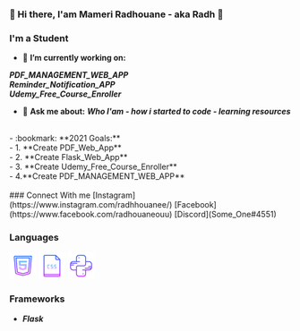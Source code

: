 <!--
**someone20dz/someone20dz** is a ✨ _special_ ✨ repository because its `README.md` (this file) appears on your GitHub profile.
-->
### 👋 Hi there, I'am Mameri Radhouane - aka Radh 👋

### I'm a Student
- :hammer: **I’m currently working on:**

***PDF_MANAGEMENT_WEB_APP***</br>
***Reminder_Notification_APP***</br>
***Udemy_Free_Course_Enroller***
</br>
- :pencil: **Ask me about:** ***Who I'am - how i started to code - learning resources***
</br>
- :bookmark: **2021 Goals:**</br>
- 1. **Create PDF_Web_App**</br>
- 2. **Create Flask_Web_App**</br>
- 3. **Create Udemy_Free_Course_Enroller**</br>
- 4.**Create PDF_MANAGEMENT_WEB_APP**


</br>
</br>
### Connect With me
[Instagram](https://www.instagram.com/radhhouanee/) [Facebook](https://www.facebook.com/radhouaneouu) [Discord](Some_One#4551)

### Languages
![HTML](Icons/HTML.png) ![CSS](Icons/CSS.png) ![Python](Icons/Python.png)


### Frameworks

- ***Flask***
